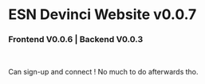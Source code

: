 # ESN Devinci Website v0.0.7

### Frontend V0.0.6 | Backend V0.0.3

<br>

Can sign-up and connect ! No much to do afterwards tho.